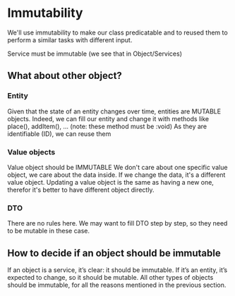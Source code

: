 # Immutability

We'll use immutability to make our class predicatable and to reused them to perform a similar tasks with different input.

Service must be immutable (we see that in Object/Services)

## What about other object?

### Entity

Given that the state of an entity changes over time, entities are MUTABLE objects.
Indeed, we can fill our entity and change it with methods like place(), addItem(), ... (note: these method must be :void)
As they are identifiable (ID), we can reuse them

### Value objects

Value object should be IMMUTABLE
We don't care about one specific value object, we care about the data inside. 
If we change the data, it's a different value object.
Updating a value object is the same as having a new one, therefor it's better to have different object directly.

### DTO

There are no rules here.
We may want to fill DTO step by step, so they need to be mutable in these case.

## How to decide if an object should be immutable

If an object is a service, it’s clear: it should be immutable.
If it’s an entity, it’s expected to change, so it should be mutable. 
All other types of objects should be immutable, for all the reasons mentioned in the previous section.
